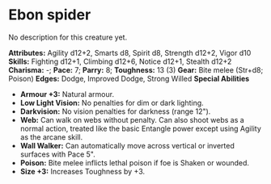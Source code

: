 # Ebon spider

No description for this creature yet.

**Attributes:** Agility d12+2, Smarts d8, Spirit d8, Strength d12+2,
Vigor d10
**Skills:** Fighting d12+1, Climbing d12+6, Notice d12+1, Stealth d12+2
**Charisma:** -; **Pace:** 7; **Parry:** 8; **Toughness:** 13 (3)
**Gear:** Bite melee (Str+d8; Poison)
**Edges:** Dodge, Improved Dodge, Strong Willed
**Special Abilities**

- **Armour +3:** Natural armour.
- **Low Light Vision:** No penalties for dim or dark lighting.
- **Darkvision:** No vision penalties for darkness (range 12").
- **Web:** Can walk on webs without penalty. Can also shoot webs as a
normal action, treated like the basic Entangle power except using
Agility as the arcane skill.
- **Wall Walker:** Can automatically move across vertical or inverted
surfaces with Pace 5".
- **Poison:** Bite melee inflicts lethal poison if foe is Shaken or
wounded.
- **Size +3:** Increases Toughness by +3.
